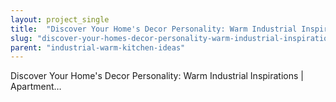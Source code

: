 ```yaml
---
layout: project_single
title:  "Discover Your Home's Decor Personality: Warm Industrial Inspirations"
slug: "discover-your-homes-decor-personality-warm-industrial-inspirations"
parent: "industrial-warm-kitchen-ideas"
---
```

Discover Your Home's Decor Personality: Warm Industrial Inspirations | Apartment…